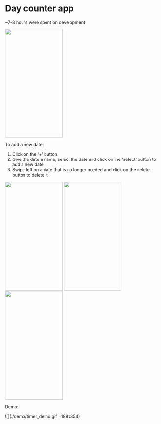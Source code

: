 # Day counter app

~7-8 hours were spent on development

<img src="https://i.imgur.com/MHIa37m.png" width="188" height="354">

To add a new date:

1. Click on the '+' button
2. Give the date a name, select the date and click on the 'select' button to add a new date
3. Swipe left on a date that is no longer needed and click on the delete button to delete it

<img src="https://i.imgur.com/lEoNmVn.png" width="188" height="354"> <img src="https://i.imgur.com/iynD9SZ.png" width="188" height="354"> <img src="https://i.imgur.com/DfyRaVk.png" width="188" height="354">

Demo:

![](./demo/timer_demo.gif =188x354)